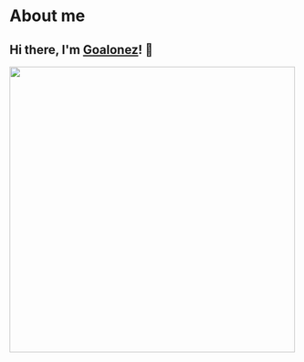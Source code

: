 # About me

## Hi there, I'm [Goalonez](https://goalonez.cn)! 👋

<img src="/developer.gif" width='500px'/>
